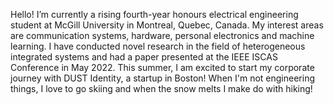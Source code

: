 Hello! I’m currently a rising fourth-year honours electrical engineering student at McGill University in Montreal, Quebec, Canada. My interest areas are communication systems, hardware, personal electronics and machine learning. I have conducted novel research in the field of heterogeneous integrated systems and had a paper presented at the IEEE ISCAS Conference in May 2022. This summer, I am excited to start my corporate journey with DUST Identity, a startup in Boston! When I'm not engineering things, I love to go skiing and when the snow melts I make do with hiking!


